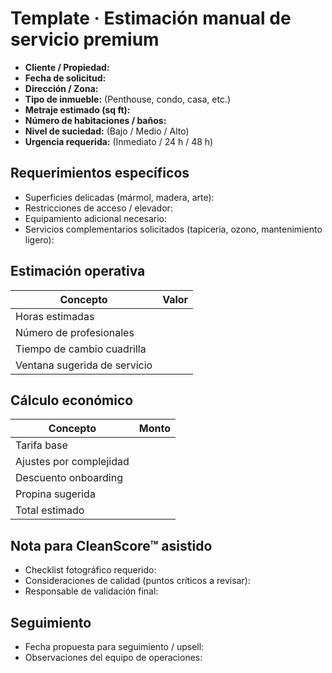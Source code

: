 # Template · Estimación manual de servicio premium

- **Cliente / Propiedad:**
- **Fecha de solicitud:**
- **Dirección / Zona:**
- **Tipo de inmueble:** (Penthouse, condo, casa, etc.)
- **Metraje estimado (sq ft):**
- **Número de habitaciones / baños:**
- **Nivel de suciedad:** (Bajo / Medio / Alto)
- **Urgencia requerida:** (Inmediato / 24 h / 48 h)

## Requerimientos específicos

- Superficies delicadas (mármol, madera, arte):
- Restricciones de acceso / elevador:
- Equipamiento adicional necesario:
- Servicios complementarios solicitados (tapicería, ozono, mantenimiento ligero):

## Estimación operativa

| Concepto                     | Valor |
| ---------------------------- | ----- |
| Horas estimadas              |       |
| Número de profesionales      |       |
| Tiempo de cambio cuadrilla   |       |
| Ventana sugerida de servicio |       |

## Cálculo económico

| Concepto                | Monto |
| ----------------------- | ----- |
| Tarifa base             |       |
| Ajustes por complejidad |       |
| Descuento onboarding    |       |
| Propina sugerida        |       |
| Total estimado          |       |

## Nota para CleanScore™ asistido

- Checklist fotográfico requerido:
- Consideraciones de calidad (puntos críticos a revisar):
- Responsable de validación final:

## Seguimiento

- Fecha propuesta para seguimiento / upsell:
- Observaciones del equipo de operaciones:
